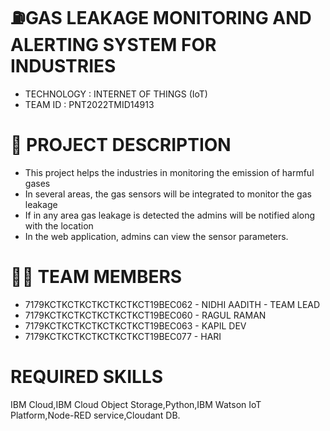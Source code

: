 # **⛽GAS LEAKAGE MONITORING AND ALERTING SYSTEM FOR INDUSTRIES**

- TECHNOLOGY : INTERNET OF THINGS (IoT)
- TEAM ID : PNT2022TMID14913

# **📒 PROJECT DESCRIPTION**
- This project helps the industries in monitoring the emission of harmful gases
- In several areas, the gas sensors will be integrated to monitor the gas leakage
- If in any area gas leakage is detected the admins will be notified along with the location
- In the web application, admins can view the sensor parameters.

# **👨‍💻 TEAM MEMBERS**
- 7179KCTKCTKCTKCTKCTKCT19BEC062 - NIDHI AADITH - TEAM LEAD
- 7179KCTKCTKCTKCTKCTKCT19BEC060 - RAGUL RAMAN 
- 7179KCTKCTKCTKCTKCTKCT19BEC063 - KAPIL DEV
- 7179KCTKCTKCTKCTKCTKCT19BEC077 - HARI


# REQUIRED SKILLS

IBM Cloud,IBM Cloud Object Storage,Python,IBM Watson IoT Platform,Node-RED service,Cloudant DB.
